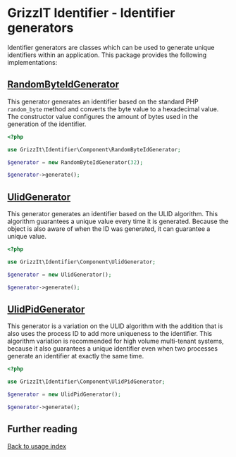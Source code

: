 # GrizzIT Identifier - Identifier generators

Identifier generators are classes which can be used to generate unique
identifiers within an application. This package provides the following
implementations:

## [RandomByteIdGenerator](../../src/Component/RandomByteIdGenerator.php)
This generator generates an identifier based on the standard PHP `random_byte`
method and converts the byte value to a hexadecimal value. The constructor
value configures the amount of bytes used in the generation of the identifier.

```php
<?php

use GrizzIt\Identifier\Component\RandomByteIdGenerator;

$generator = new RandomByteIdGenerator(32);

$generator->generate();
```

## [UlidGenerator](../../src/Component/UlidGenerator.php)
This generator generates an identifier based on the ULID algorithm. This
algorithm guarantees a unique value every time it is generated. Because the
object is also aware of when the ID was generated, it can guarantee a unique
value.

```php
<?php

use GrizzIt\Identifier\Component\UlidGenerator;

$generator = new UlidGenerator();

$generator->generate();
```

## [UlidPidGenerator](../../src/Component/UlidPidGenerator.php)
This generator is a variation on the ULID algorithm with the addition that is
also uses the process ID to add more uniqueness to the identifier. This
algorithm variation is recommended for high volume multi-tenant systems, because
it also guarantees a unique identifier even when two processes generate an
identifier at exactly the same time.

```php
<?php

use GrizzIt\Identifier\Component\UlidPidGenerator;

$generator = new UlidPidGenerator();

$generator->generate();
```

## Further reading

[Back to usage index](index.md)
